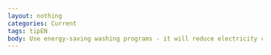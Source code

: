 ```yaml
---
layout: nothing
categories: Current
tags: tipEN
body: Use energy-saving washing programs - it will reduce electricity consumption.
---
```

